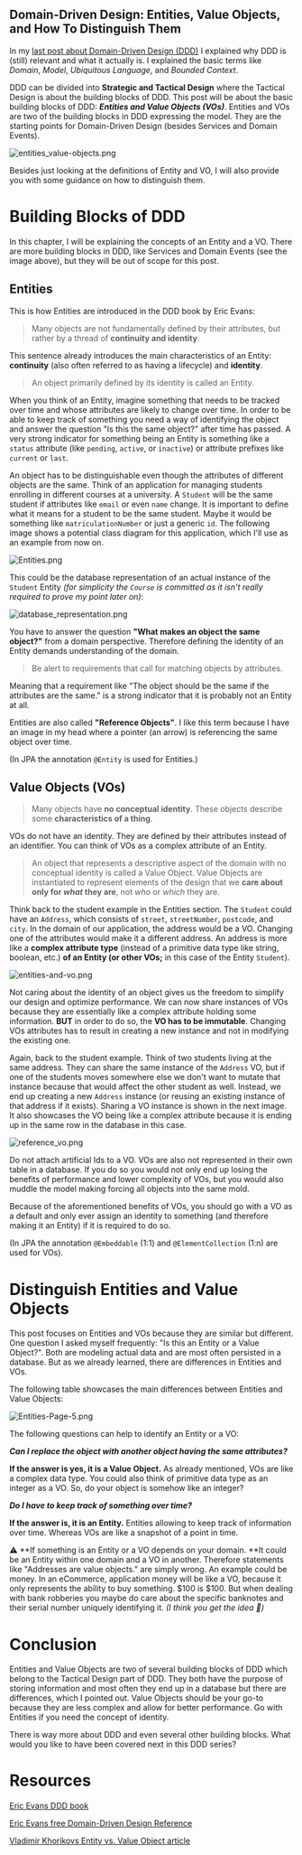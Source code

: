 ## Domain-Driven Design: Entities, Value Objects, and How To Distinguish Them

In my [last post about Domain-Driven Design (DDD)](https://blog.jannikwempe.com/domain-driven-design-introduction) I explained why DDD is (still) relevant and what it actually is. I explained the basic terms like *Domain*, *Model*, *Ubiquitous Language*, and *Bounded Context*. 

DDD can be divided into **Strategic and Tactical Design** where the Tactical Design is about the building blocks of DDD. This post will be about the basic building blocks of DDD: ***Entities and Value Objects (VOs)***. Entities and VOs are two of the building blocks in DDD expressing the model. They are the starting points for Domain-Driven Design (besides Services and Domain Events).

![entities_value-objects.png](https://cdn.hashnode.com/res/hashnode/image/upload/v1625991596910/OqWYI40Qe.png)

Besides just looking at the definitions of Entity and VO, I will also provide you with some guidance on how to distinguish them.

# Building Blocks of DDD

In this chapter, I will be explaining the concepts of an Entity and a VO. There are more building blocks in DDD, like Services and Domain Events (see the image above), but they will be out of scope for this post.

## Entities
This is how Entities are introduced in the DDD book by Eric Evans:

> Many objects are not fundamentally defined by their attributes, but rather by a thread of **continuity and identity**.

This sentence already introduces the main characteristics of an Entity: **continuity** (also often referred to as having a lifecycle) and **identity**.

> An object primarily defined by its identity is called an Entity.

When you think of an Entity, imagine something that needs to be tracked over time and whose attributes are likely to change over time. In order to be able to keep track of something you need a way of identifying the object and answer the question "Is this the same object?" after time has passed. A very strong indicator for something being an Entity is something like a `status` attribute (like `pending`, `active`, or `inactive`) or attribute prefixes like `current` or `last`.

An object has to be distinguishable even though the attributes of different objects are the same. Think of an application for managing students enrolling in different courses at a university. A `Student` will be the same student if attributes like `email` or even `name` change. It is important to define what it means for a student to be the same student. Maybe it would be something like `matriculationNumber` or just a generic `id`. The following image shows a potential class diagram for this application, which I'll use as an example from now on.

![Entities.png](https://cdn.hashnode.com/res/hashnode/image/upload/v1626007641550/iwbJg62Rv.png)

This could be the database representation of an actual instance of the `Student` Entity *(for simplicity the `Course` is committed as it isn't really required to prove my point later on)*:

![database_representation.png](https://cdn.hashnode.com/res/hashnode/image/upload/v1626009179377/OC3PgUleU.png)

You have to answer the question **"What makes an object the same object?"** from a domain perspective. Therefore defining the identity of an Entity demands understanding of the domain.

> Be alert to requirements that call for matching objects by attributes.

Meaning that a requirement like "The object should be the same if the attributes are the same." is a strong indicator that it is probably not an Entity at all.

Entities are also called **"Reference Objects"**. I like this term because I have an image in my head where a pointer (an arrow) is referencing the same object over time. 

(In JPA the annotation `@Entity` is used for Entities.)

## Value Objects (VOs)

> Many objects have **no conceptual identity**. These objects describe some **characteristics of a thing**.

VOs do not have an identity. They are defined by their attributes instead of an identifier. You can think of VOs as a complex attribute of an Entity.

> An object that represents a descriptive aspect of the domain with no conceptual identity is called a Value Object. Value Objects are instantiated to represent elements of the design that we **care about only for *what* they are**, not *who* or *which* they are.

Think back to the student example in the Entities section. The `Student` could have an `Address`, which consists of `street`, `streetNumber`, `postcode`, and `city`. In the domain of our application, the address would be a VO. Changing one of the attributes would make it a different address. An address is more like a **complex attribute type** (instead of a primitive data type like string, boolean, etc.) **of an Entity (or other VOs;** in this case of the Entity `Student`). 

![entities-and-vo.png](https://cdn.hashnode.com/res/hashnode/image/upload/v1626008060606/biY7edZ3K.png)

Not caring about the identity of an object gives us the freedom to simplify our design and optimize performance. We can now share instances of VOs because they are essentially like a complex attribute holding some information. **BUT** in order to do so, the **VO has to be immutable**. Changing VOs attributes has to result in creating a new instance and not in modifying the existing one.

Again, back to the student example. Think of two students living at the same address. They can share the same instance of the `Address` VO, but if one of the students moves somewhere else we don't want to mutate that instance because that would affect the other student as well. Instead, we end up creating a new `Address` instance (or reusing an existing instance of that address if it exists). Sharing a VO instance is shown in the next image. It also showcases the VO being like a complex attribute because it is ending up in the same row in the database in this case.

![reference_vo.png](https://cdn.hashnode.com/res/hashnode/image/upload/v1626009267226/PAH9IWM9K.png)

Do not attach artificial Ids to a VO. VOs are also not represented in their own table in a database. If you do so you would not only end up losing the benefits of performance and lower complexity of VOs, but you would also muddle the model making forcing all objects into the same mold.

Because of the aforementioned benefits of VOs, you should go with a VO as a default and only ever assign an identity to something (and therefore making it an Entity) if it is required to do so.

(In JPA the annotation `@Embeddable` (1:1) and `@ElementCollection` (1:n) are used for VOs).

# Distinguish Entities and Value Objects

This post focuses on Entities and VOs because they are similar but different. One question I asked myself frequently: "Is this an Entity or a Value Object?". Both are modeling actual data and are most often persisted in a database. But as we already learned, there are differences in Entities and VOs.

The following table showcases the main differences between Entities and Value Objects:

![Entities-Page-5.png](https://cdn.hashnode.com/res/hashnode/image/upload/v1626010038393/bWvqwCDak.png)

The following questions can help to identify an Entity or a VO:

***Can I replace the object with another object having the same attributes?***

**If the answer is yes, it is a Value Object.** As already mentioned, VOs are like a complex data type. You could also think of primitive data type as an integer as a VO. So, do your object is somehow like an integer?

***Do I have to keep track of something over time?***

**If the answer is, it is an Entity.** Entities allowing to keep track of information over time. Whereas VOs are like a snapshot of a point in time.

⚠️ **If something is an Entity or a VO depends on your domain. **It could be an Entity within one domain and a VO in another. Therefore statements like "Addresses are value objects." are simply wrong. An example could be money. In an eCommerce, application money will be like a VO, because it only represents the ability to buy something. $100 is $100. But when dealing with bank robberies you maybe do care about the specific banknotes and their serial number uniquely identifying it. *(I think you get the idea 🤪)*

# Conclusion
Entities and Value Objects are two of several building blocks of DDD which belong to the Tactical Design part of DDD. They both have the purpose of storing information and most often they end up in a database but there are differences, which I pointed out. Value Objects should be your go-to because they are less complex and allow for better performance. Go with Entities if you need the concept of identity.

There is way more about DDD and even several other building blocks. What would you like to have been covered next in this DDD series?

# Resources

[Eric Evans DDD book](https://www.amazon.com/Domain-Driven-Design-Tackling-Complexity-Software/dp/0321125215/)

[Eric Evans free Domain-Driven Design Reference](https://www.domainlanguage.com/wp-content/uploads/2016/05/DDD_Reference_2015-03.pdf)

[Vladimir Khorikovs Entity vs. Value Object article](https://enterprisecraftsmanship.com/posts/entity-vs-value-object-the-ultimate-list-of-difference)